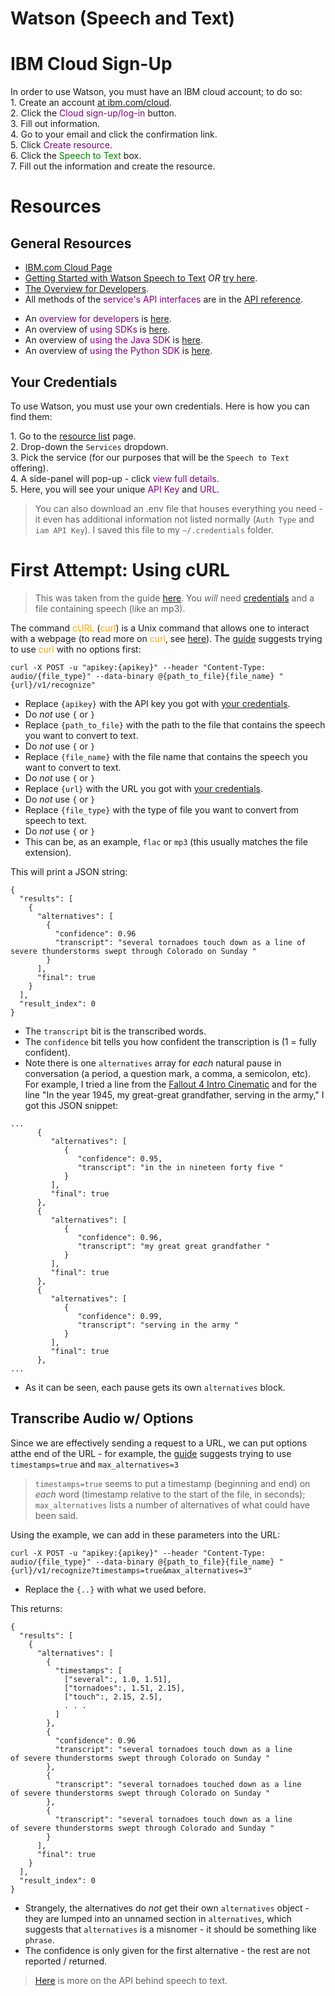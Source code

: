# Watson (Speech and Text) 

# IBM Cloud Sign-Up

In order to use Watson, you must have an IBM cloud account; to do so:  
1\. Create an account [at ibm.com/cloud](https://www.ibm.com/cloud).  
2\. Click the <font color="purple">Cloud sign-up/log-in</font> button.  
3\. Fill out information.  
4\. Go to your email and click the confirmation link.  
5\. Click <font color="purple">Create resource</font>.  
6\. Click the <font color="green">Speech to Text</font> box.  
7\. Fill out the information and create the resource.  

# Resources 

## General Resources  

- [IBM.com Cloud Page](https://www.ibm.com/cloud)  
- [Getting Started with Watson Speech to Text](https://cloud.ibm.com/services/speech-to-text/crn%3Av1%3Abluemix%3Apublic%3Aspeech-to-text%3Aus-east%3Aa%2Ffd6252ce21a44c96bdfe09bec130a1f5%3A2933fe9c-ba5b-41d8-911c-b908bcd9935a%3A%3A?paneId=gettingStarted&new=true)  *_OR_* [try here](https://cloud.ibm.com/docs/services/speech-to-text?topic=speech-to-text-gettingStarted#getting-started-tutorial).  
- [The Overview for Developers](https://cloud.ibm.com/docs/speech-to-text?topic=speech-to-text-developerOverview).  
- All methods of the <font color="purple">service's API interfaces</font> are in the [API reference](https://cloud.ibm.com/apidocs/speech-to-text/speech-to-text).  
* An <font color="purple">overview for developers</font> is [here](https://cloud.ibm.com/docs/speech-to-text?topic=speech-to-text-developerOverview).  
* An overview of <font color="purple">using SDKs</font> is [here](https://cloud.ibm.com/docs/speech-to-text?topic=watson-using-sdks).  
 * An overview of <font color="purple">using the Java SDK</font> is [here](https://cloud.ibm.com/apidocs/speech-to-text/speech-to-text-data?code=java).  
 * An overview of <font color="purple">using the Python SDK</font> is [here](https://cloud.ibm.com/apidocs/speech-to-text/speech-to-text-data?code=python).  

## Your Credentials

To use Watson, you must use your own credentials. Here is how you can find them: 

1\. Go to the [resource list](https://cloud.ibm.com/resources) page.  
2\. Drop-down the `Services` dropdown.  
3\. Pick the service (for our purposes that will be the `Speech to Text` offering).  
4\. A side-panel will pop-up - click <font color="purple">view full details</font>.  
5\. Here, you will see your unique <font color="purple">API Key</font> and <font color="purple">URL</font>.  

> You can also download an .env file that houses everything you need - it even has additional information not listed normally (`Auth Type` and `iam API Key`). I saved this file to my `~/.credentials` folder.  

# First Attempt: Using cURL

> This was taken from the guide [here](https://cloud.ibm.com/docs/services/speech-to-text?topic=speech-to-text-gettingStarted#getting-started-tutorial).  You _will_ need [credentials](learn_to_code/machine_learning/watson_speech_and_text?id=your-credentials) and a file containing speech (like an mp3).  


The command <font color="orange">cURL</font> (<font color="orange">curl</font>) is a Unix command that allows one to interact with a webpage (to read more on <font color="orange">curl</font>, see [here](https://www.lifewire.com/curl-definition-2184508)).  The [guide](https://cloud.ibm.com/docs/services/speech-to-text?topic=speech-to-text-gettingStarted#getting-started-tutorial) suggests trying to use <font color="orange">curl</font> with no options first:

```
curl -X POST -u "apikey:{apikey}" --header "Content-Type: audio/{file_type}" --data-binary @{path_to_file}{file_name} "{url}/v1/recognize"
```
* Replace `{apikey}` with the API key you got with [your credentials](learn_to_code/machine_learning/watson_speech_and_text?id=your-credentials).
 * Do _not_ use `{` or `}`
* Replace `{path_to_file}` with the path to the file that contains the speech you want to convert to text.
 * Do _not_ use `{` or `}`
* Replace `{file_name}` with the file name that contains the speech you want to convert to text.
 * Do _not_ use `{` or `}`
* Replace `{url}` with the URL you got with [your credentials](learn_to_code/machine_learning/watson_speech_and_text?id=your-credentials).
 * Do _not_ use `{` or `}`
* Replace `{file_type}` with the type of file you want to convert from speech to text.
 * Do _not_ use `{` or `}`
 * This can be, as an example, `flac` or `mp3` (this usually matches the file extension).  

This will print a JSON string:
```
{
  "results": [
    {
      "alternatives": [
        {
          "confidence": 0.96
          "transcript": "several tornadoes touch down as a line of
severe thunderstorms swept through Colorado on Sunday "
        }
      ],
      "final": true
    }
  ],
  "result_index": 0
}
```
* The `transcript` bit is the transcribed words.  
* The `confidence` bit tells you how confident the transcription is (1 = fully confident).  
* Note there is one `alternatives` array for _each_ natural pause in conversation (a period, a question mark, a comma, a semicolon, etc). For example, I tried a line from the [Fallout 4 Intro Cinematic](https://www.youtube.com/watch?v=4NkHQs7ann4) and for the line "In the year 1945, my great-great grandfather, serving in the army," I got this JSON snippet: 
```
...
      {
         "alternatives": [
            {
               "confidence": 0.95, 
               "transcript": "in the in nineteen forty five "
            }
         ], 
         "final": true
      }, 
      {
         "alternatives": [
            {
               "confidence": 0.96, 
               "transcript": "my great great grandfather "
            }
         ], 
         "final": true
      }, 
      {
         "alternatives": [
            {
               "confidence": 0.99, 
               "transcript": "serving in the army "
            }
         ], 
         "final": true
      }, 
...
```
 * As it can be seen, each pause gets its own `alternatives` block.  
 
## Transcribe Audio w/ Options

Since we are effectively sending a request to a URL, we can put options atthe end of the URL - for example, the [guide](https://cloud.ibm.com/docs/services/speech-to-text?topic=speech-to-text-gettingStarted#getting-started-tutorial) suggests trying to use `timestamps=true` and `max_alternatives=3`

> `timestamps=true` seems to put a timestamp (beginning and end) on _each_ word (timestamp relative to the start of the file, in seconds); `max_alternatives` lists a number of alternatives of what could have been said.  

Using the example, we can add in these parameters into the URL:
```
curl -X POST -u "apikey:{apikey}" --header "Content-Type: audio/{file_type}" --data-binary @{path_to_file}{file_name} "{url}/v1/recognize?timestamps=true&max_alternatives=3"
```
* Replace the `{..}` with what we used before.

This returns: 
```
{
  "results": [
    {
      "alternatives": [
        {
          "timestamps": [
            ["several":, 1.0, 1.51],
            ["tornadoes":, 1.51, 2.15],
            ["touch":, 2.15, 2.5],
            . . .
          ]
        },
        {
          "confidence": 0.96
          "transcript": "several tornadoes touch down as a line
of severe thunderstorms swept through Colorado on Sunday "
        },
        {
          "transcript": "several tornadoes touched down as a line
of severe thunderstorms swept through Colorado on Sunday "
        },
        {
          "transcript": "several tornadoes touch down as a line
of severe thunderstorms swept through Colorado and Sunday "
        }
      ],
      "final": true
    }
  ],
  "result_index": 0
}
```
* Strangely, the alternatives do _not_ get their own `alternatives` object - they are lumped into an unnamed section in `alternatives`, which suggests that `alternatives` is a misnomer - it should be something like `phrase`.  
* The confidence is only given for the first alternative - the rest are not reported / returned.  

> [Here](https://cloud.ibm.com/apidocs/speech-to-text/speech-to-text) is more on the API behind speech to text.  